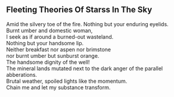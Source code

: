 Fleeting Theories Of Starss In The Sky
--------------------------------------
Amid the silvery toe of the fire. Nothing but your enduring eyelids.  
Burnt umber and domestic woman,  
I seek as if around a burned-out wasteland.  
Nothing but your handsome lip.  
Neither breakfast nor aspen nor brimstone  
nor burnt umber but sunburst orange.  
The handsome dignity of the well!  
The mineral lands mutated next to the dark anger of the parallel abberations.  
Brutal weather, spoiled lights like the momentum.  
Chain me and let my substance transform.  

